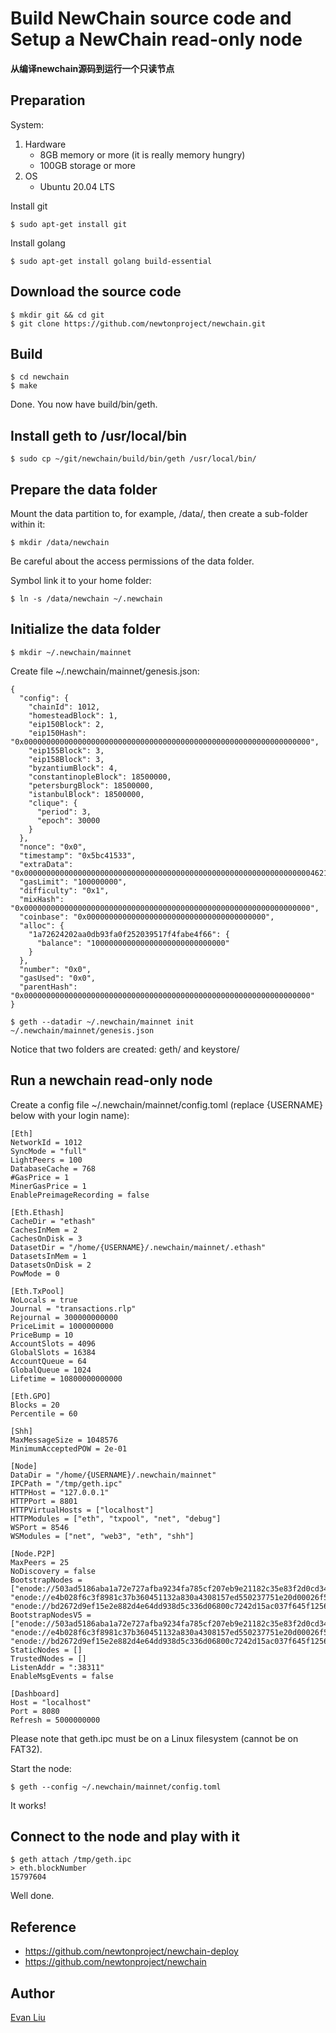 # Build NewChain source code and Setup a NewChain read-only node

**从编译newchain源码到运行一个只读节点**

## Preparation

System:
1. Hardware
    - 8GB memory or more (it is really memory hungry)
    - 100GB storage or more
2. OS
    - Ubuntu 20.04 LTS


Install git
```
$ sudo apt-get install git
```

Install golang
```
$ sudo apt-get install golang build-essential
```

## Download the source code

```
$ mkdir git && cd git
$ git clone https://github.com/newtonproject/newchain.git
```

## Build

```
$ cd newchain
$ make
```

Done. You now have build/bin/geth.

## Install geth to /usr/local/bin

```
$ sudo cp ~/git/newchain/build/bin/geth /usr/local/bin/
```

## Prepare the data folder

Mount the data partition to, for example, /data/, then create a sub-folder within it:

```
$ mkdir /data/newchain
```

Be careful about the access permissions of the data folder.

Symbol link it to your home folder:

```
$ ln -s /data/newchain ~/.newchain
```

## Initialize the data folder

```
$ mkdir ~/.newchain/mainnet
```

Create file ~/.newchain/mainnet/genesis.json:
```
{
  "config": {
    "chainId": 1012,
    "homesteadBlock": 1,
    "eip150Block": 2,
    "eip150Hash": "0x0000000000000000000000000000000000000000000000000000000000000000",
    "eip155Block": 3,
    "eip158Block": 3,
    "byzantiumBlock": 4,
    "constantinopleBlock": 18500000,
    "petersburgBlock": 18500000,
    "istanbulBlock": 18500000,
    "clique": {
      "period": 3,
      "epoch": 30000
    }
  },
  "nonce": "0x0",
  "timestamp": "0x5bc41533",
  "extraData": "0x000000000000000000000000000000000000000000000000000000000000000046212dab2792d6e44b70ae8f3bf103291e659d4f0000000000000000000000000000000000000000000000000000000000000000000000000000000000000000000000000000000000000000000000000000000000",
  "gasLimit": "100000000",
  "difficulty": "0x1",
  "mixHash": "0x0000000000000000000000000000000000000000000000000000000000000000",
  "coinbase": "0x0000000000000000000000000000000000000000",
  "alloc": {
    "1a72624202aa0db93fa0f252039517f4fabe4f66": {
      "balance": "100000000000000000000000000000"
    }
  },
  "number": "0x0",
  "gasUsed": "0x0",
  "parentHash": "0x0000000000000000000000000000000000000000000000000000000000000000"
}
```

```
$ geth --datadir ~/.newchain/mainnet init ~/.newchain/mainnet/genesis.json
```

Notice that two folders are created: geth/ and keystore/

## Run a newchain read-only node

Create a config file ~/.newchain/mainnet/config.toml (replace {USERNAME} below with your login name):

```
[Eth]
NetworkId = 1012
SyncMode = "full"
LightPeers = 100
DatabaseCache = 768
#GasPrice = 1
MinerGasPrice = 1
EnablePreimageRecording = false

[Eth.Ethash]
CacheDir = "ethash"
CachesInMem = 2
CachesOnDisk = 3
DatasetDir = "/home/{USERNAME}/.newchain/mainnet/.ethash"
DatasetsInMem = 1
DatasetsOnDisk = 2
PowMode = 0

[Eth.TxPool]
NoLocals = true
Journal = "transactions.rlp"
Rejournal = 300000000000
PriceLimit = 1000000000
PriceBump = 10
AccountSlots = 4096
GlobalSlots = 16384
AccountQueue = 64
GlobalQueue = 1024
Lifetime = 10800000000000

[Eth.GPO]
Blocks = 20
Percentile = 60

[Shh]
MaxMessageSize = 1048576
MinimumAcceptedPOW = 2e-01

[Node]
DataDir = "/home/{USERNAME}/.newchain/mainnet"
IPCPath = "/tmp/geth.ipc"
HTTPHost = "127.0.0.1"
HTTPPort = 8801
HTTPVirtualHosts = ["localhost"]
HTTPModules = ["eth", "txpool", "net", "debug"]
WSPort = 8546
WSModules = ["net", "web3", "eth", "shh"]

[Node.P2P]
MaxPeers = 25
NoDiscovery = false
BootstrapNodes = ["enode://503ad5186aba1a72e727afba9234fa785cf207eb9e21182c35e83f2d0cd342366edce7eb711ddbdbdaa99356eaf9ff0a90139119d06e463a55777076fb6ee8f4@47.57.101.140:38311", "enode://e4b028f6c3f8981c37b360451132a830a4308157ed550237751e20d00026f5efecdff209438741fbd015b3aefe119b16cbd5840620caf9bf2f7ac941aa1ff649@54.249.167.30:38311", "enode://bd2672d9ef15e2e882d4e64dd938d5c336d06800c7242d15ac037f645f1256598ecf6549415c58f5afe647b283b5f8b76fc3235a3e61c143f947b39d8523469c@138.91.12.246:38311"]
BootstrapNodesV5 = ["enode://503ad5186aba1a72e727afba9234fa785cf207eb9e21182c35e83f2d0cd342366edce7eb711ddbdbdaa99356eaf9ff0a90139119d06e463a55777076fb6ee8f4@47.57.101.140:38311", "enode://e4b028f6c3f8981c37b360451132a830a4308157ed550237751e20d00026f5efecdff209438741fbd015b3aefe119b16cbd5840620caf9bf2f7ac941aa1ff649@54.249.167.30:38311", "enode://bd2672d9ef15e2e882d4e64dd938d5c336d06800c7242d15ac037f645f1256598ecf6549415c58f5afe647b283b5f8b76fc3235a3e61c143f947b39d8523469c@138.91.12.246:38311"]
StaticNodes = []
TrustedNodes = []
ListenAddr = ":38311"
EnableMsgEvents = false

[Dashboard]
Host = "localhost"
Port = 8080
Refresh = 5000000000
```

Please note that geth.ipc must be on a Linux filesystem (cannot be on FAT32).

Start the node:

```
$ geth --config ~/.newchain/mainnet/config.toml
```

It works!

## Connect to the node and play with it

```
$ geth attach /tmp/geth.ipc
> eth.blockNumber
15797604
```

Well done.

## Reference

- https://github.com/newtonproject/newchain-deploy
- https://github.com/newtonproject/newchain

## Author

[Evan Liu](https://github.com/evanliuchina)
